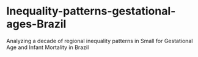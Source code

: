 # Inequality-patterns-gestational-ages-Brazil
Analyzing a decade of regional inequality patterns in Small for Gestational Age and Infant Mortality in Brazil
